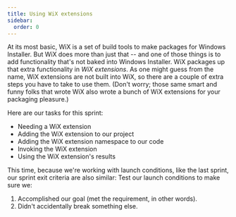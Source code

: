 ```yaml
---
title: Using WiX extensions
sidebar:
  order: 0
---
```

At its most basic, WiX is a set of build tools to make packages for Windows Installer. But WiX does more than just that -- and one of those things is to add functionality that's not baked into Windows Installer. WiX packages up that extra functionality in _WiX extensions_. As one might guess from the name, WiX extensions are not built into WiX, so there are a couple of extra steps you have to take to use them. (Don't worry; those same smart and funny folks that wrote WiX also wrote a bunch of WiX extensions for your packaging pleasure.)

Here are our tasks for this sprint:

- Needing a WiX extension
- Adding the WiX extension to our project
- Adding the WiX extension namespace to our code
- Invoking the WiX extension
- Using the WiX extension's results

This time, because we're working with launch conditions, like the last sprint, our sprint exit criteria are also similar: Test our launch conditions to make sure we:

1. Accomplished our goal (met the requirement, in other words).
2. Didn't accidentally break something else.
